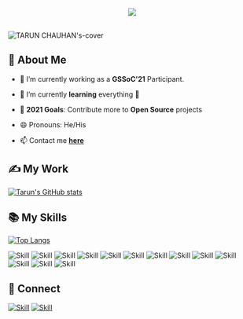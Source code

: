 
<div align="center">
<img src="https://user-images.githubusercontent.com/42115530/92640221-9728ca00-f2fa-11ea-8994-c72b26e937de.gif" align="center"/>
</div>

<br/>

![TARUN CHAUHAN's-cover](https://user-images.githubusercontent.com/50846427/122049096-a72c8780-cdff-11eb-8091-59287f2a564a.png)



## 🧔 About Me

- 🔭 I’m currently working as a **GSSoC'21** Participant.

- 🌱 I’m currently **learning** everything 🤣

- 🥅 **2021 Goals**: Contribute more to **Open Source** projects

- 😄 Pronouns: He/His

- 📫 Contact me **[here](chauhantarunbtcs83@gmail.com)**



## ✍ My Work

[![Tarun's GitHub stats](https://github-readme-stats.vercel.app/api?username=TrojanTarun&show_icons=true&theme=dark)](https://github.com/TrojanTarun)



## 📚 My Skills

[![Top Langs](https://github-readme-stats.vercel.app/api/top-langs/?username=TrojanTarun&layout=compact&show_icons=true&theme=dark)](https://github.com/Jaagrav/Jaagrav)

![Skill](https://img.shields.io/badge/HTML5-E34F26?style=for-the-badge&logo=html5&logoColor=white)
![Skill](https://img.shields.io/badge/CSS3-1572B6?style=for-the-badge&logo=css3&logoColor=white)
![Skill](https://img.shields.io/badge/JavaScript-323330?style=for-the-badge&logo=javascript&logoColor=F7DF1E)
![Skill](https://img.shields.io/badge/Java-ED8B00?style=for-the-badge&logo=java&logoColor=white)
![Skill](https://img.shields.io/badge/Markdown-000000?style=for-the-badge&logo=markdown&logoColor=white)
![Skill](https://img.shields.io/badge/Bootstrap-563D7C?style=for-the-badge&logo=bootstrap&logoColor=white)
![Skill](https://img.shields.io/badge/jQuery-0769AD?style=for-the-badge&logo=jquery&logoColor=white)
![Skill](https://img.shields.io/badge/Heroku-430098?style=for-the-badge&logo=heroku&logoColor=white)
![Skill](https://img.shields.io/badge/Google_Cloud-4285F4?style=for-the-badge&logo=google-cloud&logoColor=white)
![Skill](https://img.shields.io/badge/Linux-green?style=for-the-badge&logo=linux&logoColor=white)
![Skill](https://img.shields.io/badge/Git-F05032?style=for-the-badge&logo=git&logoColor=white)
![Skill](https://img.shields.io/badge/Visual_Studio_Code-0078D4?style=for-the-badge&logo=visual%20studio%20code&logoColor=white)
![Skill](https://img.shields.io/badge/Microsoft_Office-D83B01?style=for-the-badge&logo=microsoft-office&logoColor=white)

## 🤝 Connect

[![Skill](https://img.shields.io/badge/LinkedIn-0077B5?style=for-the-badge&logo=linkedin&logoColor=white)](https://www.linkedin.com/in/trojantarun/)
[![Skill](https://img.shields.io/badge/GitHub-100000?style=for-the-badge&logo=github&logoColor=white)](https://github.com/TrojanTarun)
